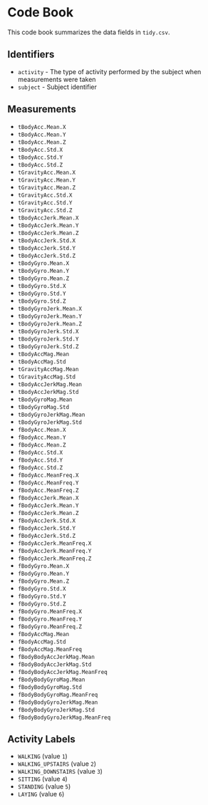 # Code Book

This code book summarizes the data fields in `tidy.csv`.

## Identifiers

* `activity` - The type of activity performed by the subject when measurements were taken
* `subject` - Subject identifier

## Measurements

* `tBodyAcc.Mean.X`
* `tBodyAcc.Mean.Y`
* `tBodyAcc.Mean.Z`
* `tBodyAcc.Std.X`
* `tBodyAcc.Std.Y`
* `tBodyAcc.Std.Z`
* `tGravityAcc.Mean.X`
* `tGravityAcc.Mean.Y`
* `tGravityAcc.Mean.Z`
* `tGravityAcc.Std.X`
* `tGravityAcc.Std.Y`
* `tGravityAcc.Std.Z`
* `tBodyAccJerk.Mean.X`
* `tBodyAccJerk.Mean.Y`
* `tBodyAccJerk.Mean.Z`
* `tBodyAccJerk.Std.X`
* `tBodyAccJerk.Std.Y`
* `tBodyAccJerk.Std.Z`
* `tBodyGyro.Mean.X`
* `tBodyGyro.Mean.Y`
* `tBodyGyro.Mean.Z`
* `tBodyGyro.Std.X`
* `tBodyGyro.Std.Y`
* `tBodyGyro.Std.Z`
* `tBodyGyroJerk.Mean.X`
* `tBodyGyroJerk.Mean.Y`
* `tBodyGyroJerk.Mean.Z`
* `tBodyGyroJerk.Std.X`
* `tBodyGyroJerk.Std.Y`
* `tBodyGyroJerk.Std.Z`
* `tBodyAccMag.Mean`
* `tBodyAccMag.Std`
* `tGravityAccMag.Mean`
* `tGravityAccMag.Std`
* `tBodyAccJerkMag.Mean`
* `tBodyAccJerkMag.Std`
* `tBodyGyroMag.Mean`
* `tBodyGyroMag.Std`
* `tBodyGyroJerkMag.Mean`
* `tBodyGyroJerkMag.Std`
* `fBodyAcc.Mean.X`
* `fBodyAcc.Mean.Y`
* `fBodyAcc.Mean.Z`
* `fBodyAcc.Std.X`
* `fBodyAcc.Std.Y`
* `fBodyAcc.Std.Z`
* `fBodyAcc.MeanFreq.X`
* `fBodyAcc.MeanFreq.Y`
* `fBodyAcc.MeanFreq.Z`
* `fBodyAccJerk.Mean.X`
* `fBodyAccJerk.Mean.Y`
* `fBodyAccJerk.Mean.Z`
* `fBodyAccJerk.Std.X`
* `fBodyAccJerk.Std.Y`
* `fBodyAccJerk.Std.Z`
* `fBodyAccJerk.MeanFreq.X`
* `fBodyAccJerk.MeanFreq.Y`
* `fBodyAccJerk.MeanFreq.Z`
* `fBodyGyro.Mean.X`
* `fBodyGyro.Mean.Y`
* `fBodyGyro.Mean.Z`
* `fBodyGyro.Std.X`
* `fBodyGyro.Std.Y`
* `fBodyGyro.Std.Z`
* `fBodyGyro.MeanFreq.X`
* `fBodyGyro.MeanFreq.Y`
* `fBodyGyro.MeanFreq.Z`
* `fBodyAccMag.Mean`
* `fBodyAccMag.Std`
* `fBodyAccMag.MeanFreq`
* `fBodyBodyAccJerkMag.Mean`
* `fBodyBodyAccJerkMag.Std`
* `fBodyBodyAccJerkMag.MeanFreq`
* `fBodyBodyGyroMag.Mean`
* `fBodyBodyGyroMag.Std`
* `fBodyBodyGyroMag.MeanFreq`
* `fBodyBodyGyroJerkMag.Mean`
* `fBodyBodyGyroJerkMag.Std`
* `fBodyBodyGyroJerkMag.MeanFreq`


## Activity Labels

* `WALKING` (value `1`)
* `WALKING_UPSTAIRS` (value `2`)
* `WALKING_DOWNSTAIRS` (value `3`)
* `SITTING` (value `4`)
* `STANDING` (value `5`)
* `LAYING` (value `6`)